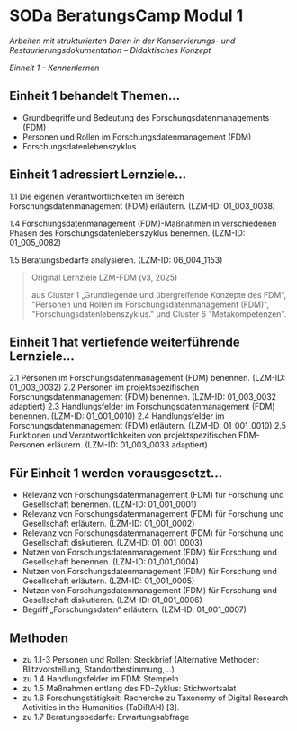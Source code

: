 <!--

author: Gudrun Schwenk und Canan Hastik  
email:    
version:  v1
language: DE

icon:     https://raw.githubusercontent.com/chastik/Beratung_Dateityp_Bild/refs/heads/main/SODa-Logo_full.svg
link:     https://raw.githubusercontent.com/chastik/Beratung/refs/heads/main/soda.css

comment:  WissKi SODA OERs

-->

# SODa BeratungsCamp Modul 1  

*Arbeiten mit strukturierten Daten in der Konservierungs- und Restaurierungsdokumentation – Didaktisches Konzept*

*Einheit 1 - Kennenlernen*

## Einheit 1 behandelt Themen...

* Grundbegriffe und Bedeutung des Forschungsdatenmanagements (FDM)
* Personen und Rollen im Forschungsdatenmanagement (FDM)
* Forschungsdatenlebenszyklus


## Einheit 1 adressiert Lernziele...

1.1 Die eigenen Verantwortlichkeiten im Bereich Forschungsdatenmanagement (FDM) erläutern. (LZM-ID: 01\_003\_0038)

1.4 Forschungsdatenmanagement (FDM)-Maßnahmen in verschiedenen Phasen des Forschungsdatenlebenszyklus benennen. (LZM-ID: 01\_005\_0082)

1.5 Beratungsbedarfe analysieren. (LZM-ID: 06\_004\_1153)




>Original Lernziele LZM-FDM (v3, 2025)
>
>aus Cluster 1 „Grundlegende und übergreifende Konzepte des FDM“, "Personen und Rollen im Forschungsdatenmanagement (FDM)", "Forschungsdatenlebenszyklus." und Cluster 6 "Metakompetenzen".



## Einheit 1 hat vertiefende weiterführende Lernziele... 

2.1 Personen im Forschungsdatenmanagement (FDM) benennen. (LZM-ID: 01\_003\_0032)
2.2 Personen im projektspezifischen Forschungsdatenmanagement (FDM) benennen. (LZM-ID: 01\_003\_0032 adaptiert)
2.3 Handlungsfelder im Forschungsdatenmanagement (FDM) benennen. (LZM-ID: 01\_001\_0010)
2.4 Handlungsfelder im Forschungsdatenmanagement (FDM) erläutern. (LZM-ID: 01\_001\_0010)
2.5 Funktionen und Verantwortlichkeiten von projektspezifischen FDM-Personen erläutern. (LZM-ID: 01\_003\_0033 adaptiert)

## Für Einheit 1 werden vorausgesetzt...

- Relevanz von Forschungsdatenmanagement (FDM) für Forschung und Gesellschaft benennen. (LZM-ID: 01\_001\_0001)
- Relevanz von Forschungsdatenmanagement (FDM) für Forschung und Gesellschaft erläutern. (LZM-ID: 01\_001\_0002) 
- Relevanz von Forschungsdatenmanagement (FDM) für Forschung und Gesellschaft diskutieren. (LZM-ID: 01\_001\_0003)
- Nutzen von Forschungsdatenmanagement (FDM) für Forschung und Gesellschaft benennen. (LZM-ID: 01\_001\_0004)
- Nutzen von Forschungsdatenmanagement (FDM) für Forschung und Gesellschaft erläutern. (LZM-ID: 01\_001\_0005)
- Nutzen von Forschungsdatenmanagement (FDM) für Forschung und Gesellschaft diskutieren. (LZM-ID: 01\_001\_0006)
- Begriff „Forschungsdaten“ erläutern. (LZM-ID: 01\_001\_0007)


## Methoden

- zu 1.1-3 Personen und Rollen: Steckbrief (Alternative Methoden: Blitzvorstellung, Standortbestimmung,...)
- zu 1.4 Handlungsfelder im FDM: Stempeln
- zu 1.5 Maßnahmen entlang des FD-Zyklus: Stichwortsalat
- zu 1.6 Forschungstätigkeit: Recherche zu Taxonomy of Digital Research Activities in the Humanities (TaDiRAH) [3].
- zu 1.7 Beratungsbedarfe: Erwartungsabfrage








